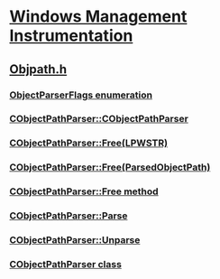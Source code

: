 # [Windows Management Instrumentation](../_wmi/index.md)
## [Objpath.h](index.md)
### [ObjectParserFlags enumeration](../objpath/ne-objpath-objectparserflags.md)
### [CObjectPathParser::CObjectPathParser](../objpath/nf-objpath-cobjectpathparser-cobjectpathparser.md)
### [CObjectPathParser::Free(LPWSTR)](../objpath/nf-objpath-cobjectpathparser-free(lpwstr).md)
### [CObjectPathParser::Free(ParsedObjectPath)](../objpath/nf-objpath-cobjectpathparser-free(parsedobjectpath).md)
### [CObjectPathParser::Free method](../objpath/nf-objpath-cobjectpathparser-free.md)
### [CObjectPathParser::Parse](../objpath/nf-objpath-cobjectpathparser-parse.md)
### [CObjectPathParser::Unparse](../objpath/nf-objpath-cobjectpathparser-unparse.md)
### [CObjectPathParser class](../objpath/nl-objpath-cobjectpathparser.md)
